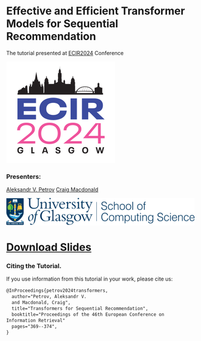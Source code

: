 # Effective and Efficient Transformer Models for Sequential Recommendation

The tutorial presented at [ECIR2024](https://www.ecir2024.org/) Conference


![](ecir2024-logo.svg)

### Presenters: 
[Aleksandr V. Petrov](https://asash.github.io/)
[Craig Macdonald](https://www.dcs.gla.ac.uk/~craigm/)

![](school_logo.svg)

# [Download Slides](https://github.com/asash/transformers-for-recsys-tutorial/blob/main/Transformers%20for%20Large%20Scale%20Reommender%20Systems%20-%20ECIR%20Tutorial.pdf)


### Citing the Tutorial. 

If you use information from this tutorial in your work, please cite us:

```
@InProceedings{petrov2024transformers,
  author="Petrov, Aleksandr V.
  and Macdonald, Craig",
  title="Transformers for Sequential Recommendation",
  booktitle="Proceedings of the 46th European Conference on Information Retrieval"
  pages="369--374",
}
```
